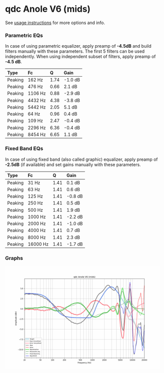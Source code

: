 # qdc Anole V6 (mids)
See [usage instructions](https://github.com/jaakkopasanen/AutoEq#usage) for more options and info.

### Parametric EQs
In case of using parametric equalizer, apply preamp of **-4.5dB** and build filters manually
with these parameters. The first 5 filters can be used independently.
When using independent subset of filters, apply preamp of **-4.5 dB**.

| Type    | Fc      |    Q | Gain    |
|:--------|:--------|:-----|:--------|
| Peaking | 162 Hz  | 1.74 | -1.0 dB |
| Peaking | 476 Hz  | 0.66 | 2.1 dB  |
| Peaking | 1106 Hz | 0.88 | -2.9 dB |
| Peaking | 4432 Hz | 4.38 | -3.8 dB |
| Peaking | 5442 Hz | 2.05 | 5.1 dB  |
| Peaking | 64 Hz   | 0.96 | 0.4 dB  |
| Peaking | 109 Hz  | 2.47 | -0.4 dB |
| Peaking | 2296 Hz | 6.36 | -0.4 dB |
| Peaking | 8454 Hz | 6.65 | 1.1 dB  |

### Fixed Band EQs
In case of using fixed band (also called graphic) equalizer, apply preamp of **-2.5dB**
(if available) and set gains manually with these parameters.

| Type    | Fc       |    Q | Gain    |
|:--------|:---------|:-----|:--------|
| Peaking | 31 Hz    | 1.41 | 0.1 dB  |
| Peaking | 63 Hz    | 1.41 | 0.6 dB  |
| Peaking | 125 Hz   | 1.41 | -0.8 dB |
| Peaking | 250 Hz   | 1.41 | 0.5 dB  |
| Peaking | 500 Hz   | 1.41 | 1.9 dB  |
| Peaking | 1000 Hz  | 1.41 | -2.2 dB |
| Peaking | 2000 Hz  | 1.41 | -1.0 dB |
| Peaking | 4000 Hz  | 1.41 | 0.7 dB  |
| Peaking | 8000 Hz  | 1.41 | 2.3 dB  |
| Peaking | 16000 Hz | 1.41 | -1.7 dB |

### Graphs
![](./qdc%20Anole%20V6%20(mids).png)